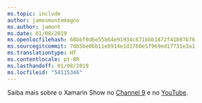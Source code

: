 ```yaml
---
ms.topic: include
author: jamesmontemagno
ms.author: jamont
ms.date: 01/08/2019
ms.openlocfilehash: 68bbf0d6e55b64e91934c671bbb1872f41b07b76
ms.sourcegitcommit: 7db5be0bb11e8914e1d1760e5f969ed17731e3a1
ms.translationtype: HT
ms.contentlocale: pt-BR
ms.lasthandoff: 01/08/2019
ms.locfileid: "54115346"
---
```

Saiba mais sobre o Xamarin Show no [Channel 9](https://channel9.msdn.com/Shows/XamarinShow) e no [YouTube](https://www.youtube.com/playlist?list=PLlrxD0HtieHjcWsAFoFnPy6I0dn9fDOjS).
